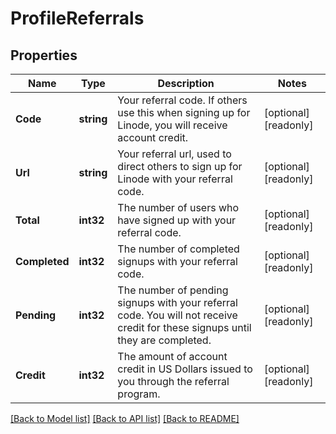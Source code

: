 # ProfileReferrals

## Properties

Name | Type | Description | Notes
------------ | ------------- | ------------- | -------------
**Code** | **string** | Your referral code.  If others use this when signing up for Linode, you will receive account credit.  | [optional] [readonly] 
**Url** | **string** | Your referral url, used to direct others to sign up for Linode with your referral code.  | [optional] [readonly] 
**Total** | **int32** | The number of users who have signed up with your referral code.  | [optional] [readonly] 
**Completed** | **int32** | The number of completed signups with your referral code.  | [optional] [readonly] 
**Pending** | **int32** | The number of pending signups with your referral code.  You will not receive credit for these signups until they are completed.  | [optional] [readonly] 
**Credit** | **int32** | The amount of account credit in US Dollars issued to you through the referral program.  | [optional] [readonly] 

[[Back to Model list]](../README.md#documentation-for-models) [[Back to API list]](../README.md#documentation-for-api-endpoints) [[Back to README]](../README.md)


